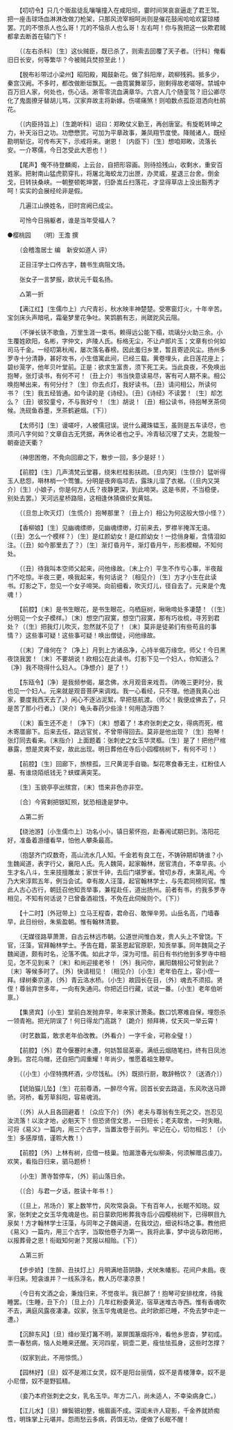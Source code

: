 <!-- { "loadSidebar": true } -->
　　【叨叨令】只几个贩盐徒乱嚷嚷撞入在咸阳坝，霎时间哭哀哀逼走了君王驾。把一座击球场血淋淋改做刀枪架，只那风流宰相呵尚则是催花鼓闹哈哈欢宴琼楼罢。兀的不恨杀人也么哥！兀的不恼杀人也么哥！左右呵！你与我把这一伙欺君贼都拿去断首在辕门下！ 

　　（〔左右杀科〕〔生〕这伙贼臣，既已杀了，则索去回覆了天子者。〔行科〕俺看旧日长安，何等繁华？今被贼兵焚掠至此！） 

　　【脱布衫带过小梁州】昭阳殿，羯鼓新花。做了斜阳岸，疏柳残鸦。抵多少，秦宫汉阙。不多时，都改做断垣飘瓦。一曲霓裳舞翠莎，刚剩得故老嗟呀。禁城中百万旧人家，何处也，伤心话。淅零零流血满章华。六宫人几个随銮驾？旧公卿尽化了鬼面撩牙替胡儿骂，汉家弃故主将新嫁。伤嗟痛煞！则咱数点孤臣泪洒向杜鹃花。 

　　（〔内臣持旨上〕〔生跪听科〕诏曰：郑畋仗义勤王，再创唐室。有旋乾转坤之力，补天浴日之功。功懋懋赏。可加为平章政事，兼凤翔节度使。降贼诸人，既经勘明斩讫，可传布天下，示戒将来。谢恩！〔内臣下〕〔生〕想咱郑畋，流落长安。一介寒儒，今日怎受此大恩也！） 

　　【尾声】俺不待登麟阁，上云台，自把形容画。则待拾残山，收剩水，重安百姓家。把射南山猛虎箭穿扎，将屠北海蛟龙刀出匣，办灵威，星退三台舍。倒金戈，日转扶桑峡。一朝整顿乾坤罢，归卧嵩丘扫落花，才显得草店上没出豁秀才呵！实实的会展经纶非是假。 

　　几遍江山换姓名，旧时宫阙已成尘。 

　　可怜今日捐躯者，谁是当年受福人？


●樱桃园　　（明）王澹 撰 

　　（会稽澹居士 编　新安如道人 评） 

　　正目汪学士口传古字，魏书生病阻文场。 

　　张女子一言梦报，欧状元千载名扬。 

　　△第一折 

　　【满江红】〔生儒巾上〕六尺青衫，秋水映丰神楚楚。受寒窗灯火，十年辛苦。宝剑床头声暗吼，霜毫梦里花争吐。笑鹍鹏有志，尚蹉跎风云阻。 

　　（不弹长铗不歌鱼，万里生涯一束书。赖得远公能下榻，琉璃分火助三余。小生覆姓欧阳，名彬，字仲文，庐陵人氏。标格无尘，不让卢郎片玉；文章有价何如司马千金。一经叨第秋闱，屡次落名春榜。因此羞归乡里，暂且寄迹风尘。扬州多罗寺十分清静，甚好攻书，小生借寓此间，已经三载。黄卷埋头，此日莲花座上；碧纱笼字，他年贝叶堂前。正是：欲求生富贵，须下死工夫。当此良夜，不免唤出抱琴，张灯读书，有何不可！〔丑上介〕书当快意读易尽，客有可人期不来。相公唤抱琴出来，有何分付？〔生〕你去点灯，我好读书。〔丑〕请问相公，所读何书？〔生〕我五经皆通。如今读的是《诗经》。〔丑〕《诗经》不读罢！〔生〕却怎么？〔丑〕彼狡童兮，不与我好兮！〔生〕胡说！〔丑〕相公读书，待抱琴烹茶伺候。洗砚鱼吞墨，烹茶鹤避烟。〔下〕） 

　　【太师引】〔生〕谩嗟吁，人被儒冠误。说什么藏珠韫玉，虽则是五车读尽，也须问八字何如？文章自古无凭据，再休论者也之乎。冷青毡沉埋了丈夫，怎能彀一朝奋迹天衢？ 

　　（神思困倦，不免向回廊之下，散步一回，多少是好！） 

　　【前腔】〔生〕几声清梵云堂暮，绕朱栏桂影扶疏。〔旦内哭〕〔生惊介〕猛听得玉人悲怨，啭林梢一个莺雏。分明是夜奔临邛去，露珠儿湿了衣裾。（〔旦内又哭介〕〔生〕小娘子，你是何方人氏？夜静更深，到此啼哭。这是书房，不当稳便，别处去罢。）天河远星桥路阻，这相逢休猜做织女黄姑。 

　　（〔旦忽上吹灭灯〕〔生慌介〕抱琴那里？〔丑上介〕相公为何这般大惊小怪？） 

　　【香柳娘】〔生〕见幽魂缥缈，见幽魂缥缈，灯前来去，罗襟半掩浑无语。（〔丑〕怎么一个模样？）〔生〕是红颜幼女！是红颜幼女！一捻俏身躯，含情泪如注。（〔丑〕如今那里去了？）〔生〕渐灯昏月午，渐灯昏月午，形影模糊，不知何处。 

　　（〔丑〕待我叫本空师父起来，问他缘故。〔末上介〕平生不作亏心事，半夜敲门不吃惊。半夜三更，唤我起来，有何话说？〔相见介〕〔生〕方才小生在此读书。灯影之下，忽见一个女子啼哭。向前细看，吹灭灯儿，径自去了。元来是个鬼魂！） 

　　【前腔】〔末〕是书生眼花，是书生眼花，乌栖庭树，啾啾啼处多凄楚！（〔生〕分明见一个女子模样。）〔末〕想空门寂寞，想空门寂寞，那有巧妆梳，寻芳到君处？（〔生〕把我灯儿吹灭，忽然就不见了！〔末〕莫非是徒弟们有些苟且的事情？）这些事可疑！这些事可疑！唤出僧徒，问他缘故。 

　　（〔末〕了缘何在？〔净上〕月到上方诸品净，心持半偈万缘空。师父！今日黑夜饶我罢！〔末〕不要胡说！欧相公在此读书。灯影下见一个妇人，你知道么？〔净〕我不晓得什么妇人。〔净想介〕是了！） 

　　【东瓯令】〔净〕是我频参偈，屡念佛，水月观音来戏吾。（昨晚三更时分，我也见一个妇人。元来就是观音菩萨来调戏。我一心看经，只不理。他道我真心出家，要度我西天去了。）闲心不逐沾泥絮，早把慈航渡。（师父！我便成佛去了，只是苦了那小行者。）〔哭介〕龟头春药少些涂！何用造浮图？ 

　　（〔末〕畜生还不走！〔净下〕〔末〕想着了！本府张刺史之女，得病而死，棺木寄厝廊下。后来去任，路远官贫，不曾带得回去。莫非是他出现？〔生〕抱琴！张灯同去看来。〔末指介〕上面题着：张刺史之女玉华灵柩。〔生〕是了！把他尸棺暴露，想是灵爽不安，故此出现。明日葬他在寺后小园樱桃树下，有何不可！） 

　　【前腔】〔生〕回廊下，旅榇孤，三尺黄泥手自锄。梨花寒食春无主，红粉佳人墓、有谁烧陌纸钱无？蛱蝶满突芜。 

　　〔生〕玉貌亭亭出殡宫，〔末〕悟来非色亦非空。 

　　〔合〕今宵剩把银缸照，犹恐相逢是梦中。 

　　△第二折 

　　【绕池游】〔小生儒巾上〕功名小小，镇日萦怀抱，赴春闱试期已到。洛阳花好，准备着游缰看早，怕他人攀条最高。 

　　（抱瑟齐门叹数奇，高山流水几人知。千金若有良工在，不铸钟期却铸谁？小生魏闻道，表字行父，襄阳人氏。先人魏简，起家翰林，居官清白，不幸早丧。小生才名八斗，生来技擅雕龙；家世千钟，去后门堪罗雀。曾叨乡荐，未第礼闱。今乃大宋淳熙五年，例当会试。幸有故人汪藻，起官翰林学士，与先君同榜同官。惟此人古心古行，朝廷召他知贡举事，兼程赴任，道出扬州。前者有书，约我多罗寺相见，不知有何话说？已曾备酒祖饯，不免在此伺候则个。〔下〕） 

　　【十二时】〔外冠带上〕立马王程杳，君命召、敢惮辛劳。山岳名高，门墙春早，此日纷纷，朱紫盈朝。惟有翰林清要。 

　　（无媒径路草萧萧，自古云林远市朝。公道世间惟白发，贵人头上不曾饶。下官，汪藻，官拜翰林学士。予告在籍，蒙圣恩起官原职，知贡举事。同年魏简之子魏闻道，颇有时名，沦落不偶。如此才华，深为可惜。前日有书约他到多罗寺中相见，怎不见到来？〔末〕和尚迎接老爷！〔外〕我问你，襄阳魏相公可曾到此？〔末〕等候多时了。〔外〕快请相见！〔相见介〕〔小生〕老年伯在上，容小侄一拜。绿树秦京道，〔外〕青云洛水桥。〔小生〕故园长在目，〔外〕魂去不须招。贤侄！尊翁弃世多年，一向有失通问。你把近日行藏，试说一番。〔小生〕老年伯听禀。） 

　　【集贤宾】〔小生〕堂前白发抛弃早，年来家计萧条。数口饥寒难自保，埋怨杀一领青袍。把光阴误了！何日得龙门高跳？〔跪介〕频拜祷，仗天风一举云霄！ 

　　（时艺数篇，敢求老年伯改教。〔外看介〕一字千金，可称全璧！） 

　　【前腔】〔外〕君今偃蹇时未遭，何妨暂屈英豪。满纸云烟随笔扫，终有日凤池身到。宫花乌帽，还自把门闾重耀！年尚少，惟愿着祖生鞭早。 

　　（〔小生〕小侄特携杯酒，少尽饯私。〔外〕既损行厨，敢辞畅饮？〔送酒介〕） 

　　【琥珀猫儿坠】〔生〕花前尊酒，一醉尽今宵。回首长安去路遥，东风吹送马蹄骄。河桥，看芳草斜阳，容易魂消。 

　　（〔外〕从人且各回避着！〔众应下介〕〔外〕老夫与尊翁有生死之交，岂忍见汝流落！以汝才地，必魁天下！但恐贤侄文思，一日短长；老夫取舍，一时失眼。可将《易义》一篇内，用三个古字，当置汝卷于前列。牢记在心，切勿相忘！〔小生〕多感厚情，谨聆大教！） 

　　【前腔】〔外〕上林有树，应借一枝巢。怕漏泄春光似柳条，何须解赠吕虔刀。欢笑，看指日归来，驷马题桥！ 

　　〔小生〕萧寺暂停车，〔外〕前山落日余。 

　　（〔合〕与君一夕话，胜读十年书！） 

　　（〔旦上，吊场介〕冢上数竿竹，风吹常袅袅。下有百年人，长眠不知晓。奴家，张刺史之女玉华鬼魂是也。前日蒙欧阳彬葬我寺后小园樱桃树下，已得瞑目九泉矣！方才翰林学士汪藻，与同年之子魏闻道，在我坟边，细说科场之事。教他把《易义》一篇内，用三个古字，当取他卷子为第一。我将此事，梦中说与欧阳彬，以报葬骨之恩！衔戢知何谢？冥报以相贻。〔下〕） 

　　△第三折 

　　【步步娇】〔生醉、丑扶灯上〕月明满地苔阴静，犬吠朱幡影。花间户未扃。夜半归来。短衾谁并？一线系浮名，教人历尽凄凉景！ 

　　（今日有文酒之会，秉烛归来，不觉夜半。我已醉了！抱琴可安排枕席，待我睡罢。〔生睡，丑下介〕〔旦上介〕几年红粉委黄泥，宿草迷堆古寺西。惟有香魂吹不去，满庭风露夜凄凄。奴家，张玉华鬼魂是也。此时欧郎已睡，不免去梦中走一遭。） 

　　【沉醉东风】〔旦〕绛纱笼灯篝不明，翠屏围篆烟将冷，看他乡思杳，梦初成。柰一春愁病，恼人处睡来还醒。天河四星，铜壶二更，瘦怯怯孤身，这些时怎撑？ 

　　（奴家到此，不用惊慌。） 

　　【园林好】〔旦〕奴不是湘江女灵，奴不是阳台丽情，奴不是青楼薄幸。奴不是小尼僧，奴不是野狐精。 

　　（妾乃本府张刺史之女，乳名玉华。年方二八，尚未适人，不幸染病身亡。） 

　　【江儿水】〔旦〕蝉鬓钿初整，蛾眉画不成。深闺未许人窥影，千金养就娇痴性，明珠掌上元堪并。怨雨愁云多病，药饵无功，便做了长眠不醒！ 

